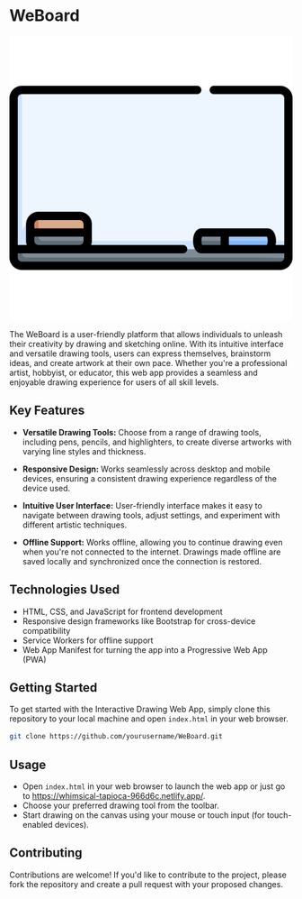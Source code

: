 # WeBoard

![WeBoard Preview](WeBoard/whiteboard.png)

The WeBoard is a user-friendly platform that allows individuals to unleash their creativity by drawing and sketching online. With its intuitive interface and versatile drawing tools, users can express themselves, brainstorm ideas, and create artwork at their own pace. Whether you're a professional artist, hobbyist, or educator, this web app provides a seamless and enjoyable drawing experience for users of all skill levels.

## Key Features

- **Versatile Drawing Tools:** Choose from a range of drawing tools, including pens, pencils, and highlighters, to create diverse artworks with varying line styles and thickness.

- **Responsive Design:** Works seamlessly across desktop and mobile devices, ensuring a consistent drawing experience regardless of the device used.

- **Intuitive User Interface:** User-friendly interface makes it easy to navigate between drawing tools, adjust settings, and experiment with different artistic techniques.

- **Offline Support:** Works offline, allowing you to continue drawing even when you're not connected to the internet. Drawings made offline are saved locally and synchronized once the connection is restored.

## Technologies Used

- HTML, CSS, and JavaScript for frontend development
- Responsive design frameworks like Bootstrap for cross-device compatibility
- Service Workers for offline support
- Web App Manifest for turning the app into a Progressive Web App (PWA)

## Getting Started

To get started with the Interactive Drawing Web App, simply clone this repository to your local machine and open `index.html` in your web browser.

```bash
git clone https://github.com/yourusername/WeBoard.git
```

## Usage

- Open `index.html` in your web browser to launch the web app or just go to https://whimsical-tapioca-966d6c.netlify.app/.
- Choose your preferred drawing tool from the toolbar.
- Start drawing on the canvas using your mouse or touch input (for touch-enabled devices).

## Contributing

Contributions are welcome! If you'd like to contribute to the project, please fork the repository and create a pull request with your proposed changes.
